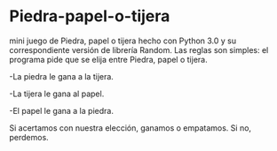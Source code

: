 # Piedra-papel-o-tijera
mini juego de Piedra, papel o tijera hecho con Python 3.0 y su correspondiente versión de librería Random.
Las reglas son simples: el programa pide que se elija entre Piedra, papel o tijera.

-La piedra le gana a la tijera.

-La tijera le gana al papel.

-El papel le gana a la piedra.

Si acertamos con nuestra elección, ganamos o empatamos. Si no, perdemos. 
